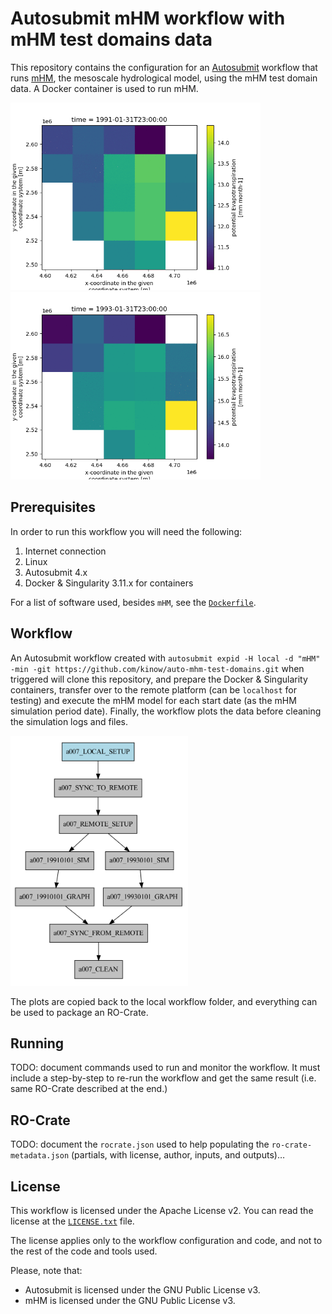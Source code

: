 # Autosubmit mHM workflow with mHM test domains data

This repository contains the configuration for an [Autosubmit][autosubmit]
workflow that runs [mHM][mhm], the mesoscale hydrological model, using
the mHM test domain data. A Docker container is used to run mHM.

<div>
  <img src="./docs/plot_1991_1993.gif" style="max-width: 400px;" />
  <img src="./docs/plot_1993_1995.gif" style="max-width: 400px;" />
</div>

## Prerequisites

<!--
NOTE: With CWL you can list the software requirements for a computational
      workflow. Unfortunately we do not have the same for Autosubmit. But
      maybe we could find a way to give a specification of requirements?
      CWL can also declare that a workflow or tool needs Internet, and
      even Docker. So everything in this section can be part of the CWL
      Workflow definition. Would be nice to have something we could use
      in Autosubmit (like a standard way of defining it?).
-->

In order to run this workflow you will need the following:

1. Internet connection
2. Linux
3. Autosubmit 4.x
4. Docker & Singularity 3.11.x for containers

For a list of software used, besides `mHM`, see the [`Dockerfile`][dockerfile].

## Workflow

An Autosubmit workflow created with
`autosubmit expid -H local -d "mHM" -min -git https://github.com/kinow/auto-mhm-test-domains.git`
when triggered will clone this repository, and prepare the Docker
& Singularity containers, transfer over to the remote platform
(can be `localhost` for testing) and execute the mHM model for
each start date (as the mHM simulation period date). Finally, the
workflow plots the data before cleaning the simulation logs and
files.

<img src="./docs/mhm-workflow-graph.png" style="max-width: 400px; max-height: 400px;" />

The plots are copied back to the local workflow folder, and
everything can be used to package an RO-Crate.

## Running

TODO: document commands used to run and monitor the workflow. It
      must include a step-by-step to re-run the workflow and get
      the same result (i.e. same RO-Crate described at the end.)

## RO-Crate

TODO: document the `rocrate.json` used to help populating the
`ro-crate-metadata.json` (partials, with license, author, inputs,
and outputs)…

## License

This workflow is licensed under the Apache License v2. You can
read the license at the [`LICENSE.txt`][license] file.

The license applies only to the workflow configuration and code,
and not to the rest of the code and tools used.

Please, note that:

- Autosubmit is licensed under the GNU Public License v3.
- mHM is licensed under the GNU Public License v3.

[autosubmit]: https://autosubmit.readthedocs.io/
[mhm]: https://mhm.pages.ufz.de/mhm/stable/
[dockerfile]: ./Dockerfile
[license]: ./LICENSE.txt
